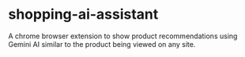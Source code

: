 # shopping-ai-assistant
A chrome browser extension to show product recommendations using Gemini AI similar to the product being viewed on any site.
